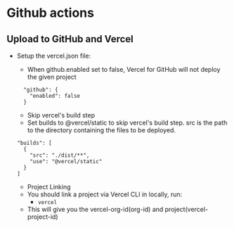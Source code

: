 # Github actions

## Upload to GitHub and Vercel

- Setup the vercel.json file:
  - When github.enabled set to false, Vercel for GitHub will not deploy the given project
  ~~~
    "github": {
      "enabled": false
    }
  ~~~

  - Skip vercel's build step
  - Set builds to @vercel/static to skip vercel's build step. src is the path to the directory containing the files to be deployed.
  ~~~
  "builds": [
    {
      "src": "./dist/**",
      "use": "@vercel/static"
    }
  ]
  ~~~

  - Project Linking
  - You should link a project via Vercel CLI in locally, run:
    - `vercel`
  - This will give you the vercel-org-id(org-id) and project(vercel-project-id)

  